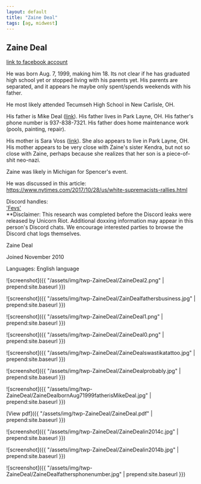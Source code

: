 ```yaml
---
layout: default
title: "Zaine Deal"
tags: [ag, midwest]
---
```



## Zaine Deal

[link to facebook account](https://www.facebook.com/100001872545098)

He was born Aug. 7, 1999, making him 18. Its not clear if he has graduated high school yet or stopped living with his parents yet. His parents are separated, and it appears he maybe only spent/spends weekends with his father.

He most likely attended Tecumseh High School in New Carlisle, OH.

His father is Mike Deal ([link](https://www.facebook.com/1474302076)). His father lives in Park Layne, OH. His father's phone number is 937-838-7321. His father does home maintenance work (pools, painting, repair).

His mother is Sara Voss ([link](https://www.facebook.com/1584340165)). She also appears to live in Park Layne, OH. His mother appears to be very close with Zaine's sister Kendra, but not so close with Zaine, perhaps because she realizes that her son is a piece-of-shit neo-nazi.

Zaine was likely in Michigan for Spencer's event.

He was discussed in this article:  
https://www.nytimes.com/2017/10/28/us/white-supremacists-rallies.html

Discord handles:  
['Fevs'](https://discordleaks.unicornriot.ninja/discord/user/1719)  
**Disclaimer: This research was completed before the Discord leaks were released by Unicorn Riot. Additional doxxing information may appear in this person's Discord chats. We encourage interested parties to browse the Discord chat logs themselves.



 Zaine Deal


 Joined November 2010

Languages: English language




![screenshot]({{ "/assets/img/twp-ZaineDeal/ZaineDeal2.png" | prepend:site.baseurl }})


![screenshot]({{ "/assets/img/twp-ZaineDeal/ZainDealfathersbusiness.jpg" | prepend:site.baseurl }})


![screenshot]({{ "/assets/img/twp-ZaineDeal/ZaineDeal1.png" | prepend:site.baseurl }})


![screenshot]({{ "/assets/img/twp-ZaineDeal/ZaineDeal0.png" | prepend:site.baseurl }})


![screenshot]({{ "/assets/img/twp-ZaineDeal/ZaineDealswastikatattoo.jpg" | prepend:site.baseurl }})


![screenshot]({{ "/assets/img/twp-ZaineDeal/ZaineDealprobably.jpg" | prepend:site.baseurl }})


![screenshot]({{ "/assets/img/twp-ZaineDeal/ZaineDealbornAug71999fatherisMikeDeal.jpg" | prepend:site.baseurl }})


[View pdf]({{ "/assets/img/twp-ZaineDeal/ZaineDeal.pdf" | prepend:site.baseurl }})


![screenshot]({{ "/assets/img/twp-ZaineDeal/ZaineDealin2014c.jpg" | prepend:site.baseurl }})


![screenshot]({{ "/assets/img/twp-ZaineDeal/ZaineDealin2014b.jpg" | prepend:site.baseurl }})


![screenshot]({{ "/assets/img/twp-ZaineDeal/ZaineDealfathersphonenumber.jpg" | prepend:site.baseurl }})
